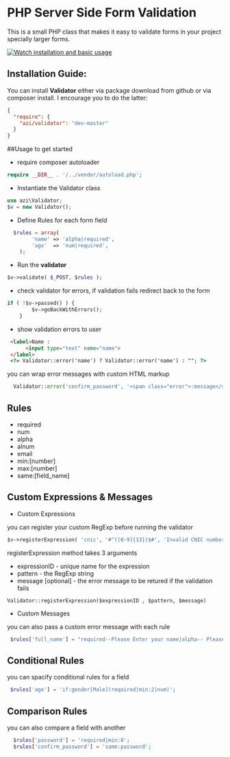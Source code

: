 # PHP Server Side Form Validation

This is a small PHP class that makes it easy to validate forms in your project specially larger forms. 

[![Watch installation and basic usage](https://raw.githubusercontent.com/azeemhassni/validator/master/thumbnail.png)](http://www.youtube.com/watch?v=Ngxk95xg5DM)


## Installation Guide:

You can install **Validator** either via package download from github or via composer install. I encourage you to do the latter:
 
```json  
{ 
  "require": {
    "azi/validator": "dev-master"
  }
} 
```


##Usage 
to get started 

* require composer autoloader 

```php
require __DIR__ . '/../vendor/autoload.php';
```

* Instantiate the Validator class
```php
use azi\Validator;
$v = new Validator();
```
* Define Rules for each form field
```php
  $rules = array(
        'name' => 'alpha|required',
        'age'  => 'num|required',
    );
```
* Run the **validator** 
```php
$v->validate( $_POST, $rules );
```
* check validator for errors, if validation fails redirect back to the form
```php
if ( !$v->passed() ) {
        $v->goBackWithErrors();
    }
```

* show validation errors to user
```html
 <label>Name :
      <input type="text" name="name">
 </label>
 <?= Validator::error('name') ? Validator::error('name') : ""; ?>
```

you can wrap error messages with custom HTML markup

```php
  Validator::error('confirm_password', '<span class="error">:message</span>');
```


## Rules
 * required
 * num
 * alpha
 * alnum
 * email
 * min:[number]
 * max:[number]
 * same:[field_name]


## Custom Expressions & Messages
* Custom Expressions

you can register your custom RegExp before running the validator

```php
$v->registerExpression( 'cnic', '#^([0-9]{13})$#', 'Invalid CNIC number' );
```

registerExpression method takes 3 arguments
* expressionID - unique name for the expression
* pattern - the RegExp string
* message [optional] - the error message to be retured if the validation fails

```Validator::registerExpression($expressionID , $pattern, $message)```


* Custom Messages

you can also pass a custom error message with each rule

```php
 $rules['full_name'] = "required--Please Enter your name|alpha-- Please don't use special charators and numbers";
```

## Conditional Rules
you can spacify conditional rules for a field
```php
 $rules['age'] = 'if:gender[Male](required|min:2|num)';
```

## Comparison Rules

you can also compare a field with another
```php
  $rules['password'] = 'required|min:8';
  $rules['confirm_password'] = 'same:password';
```


